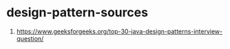 # design-pattern-sources

1. https://www.geeksforgeeks.org/top-30-java-design-patterns-interview-question/
